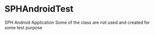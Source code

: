 # SPHAndroidTest
SPH Android Application
Some of the class are not used and created for some test purpose
